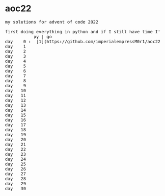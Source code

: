 # aoc22
<pre>
my solutions for advent of code 2022

first doing everything in python and if I still have time I'll also try to in go    
           py | go
day    0 :  [1](https://github.com/imperialempressM0r1/aoc22/blob/main/aoc_day1.py)   [1](https://github.com/imperialempressM0r1/aoc22/blob/main/aoc_day1.go)
day    1            
day    2   
day    3      
day    4   
day    5   
day    6   
day    7   
day    8   
day    9   
day   10   
day   11   
day   12   
day   13   
day   14   
day   15   
day   16   
day   17   
day   18   
day   19   
day   20   
day   21   
day   22   
day   23   
day   24   
day   25   
day   26   
day   27   
day   28   
day   29   
day   30   
</pre>

